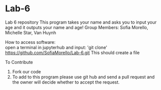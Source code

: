 # Lab-6
Lab 6 repository 
 This program takes your name and asks you to input your age and it outputs your name and age!
Group Members: Sofia Morello, Michelle Star, Van Huynh

How to access software:
<br /> open a terminal in jupyterhub and input:
'git clone' https://github.com/SofiaMorello/Lab-6.git
This should create a file 

To Contribute
1. Fork our code 
2. To add to this program please use git hub and send a pull request and the owner will decide whether to accept the request.
